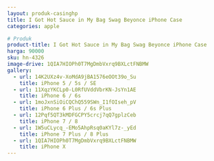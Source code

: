 ```yaml
---
layout: produk-casinghp
title: I Got Hot Sauce in My Bag Swag Beyonce iPhone Case
categories: apple

# Produk
product-title: I Got Hot Sauce in My Bag Swag Beyonce iPhone Case
harga: 90000
sku: hn-4326
image-drive: 1QIA7HIOPh0T7MgDmbVxrq9BXLctFNBMW
gallery:
  - url: 14K2UXz4v-XoMdA9jBA1576eOOt39o_Su
    title: iPhone 5 / 5s / SE
  - url: 11XqzYKCLp0-L0RfUVddVbrKN-JsYn1AE
    title: iPhone 6 / 6s
  - url: 1moJxnSiOiCQChQ559SWn_I1fOIseh_pV
    title: iPhone 6 Plus / 6s Plus
  - url: 12Pqf5QT3kMDFGCPY5crcj7qQ7gplzCeb
    title: iPhone 7 / 8
  - url: 1W5uCLycq_-EMo5AhpRsq0aKYl7z-_yEd
    title: iPhone 7 Plus / 8 Plus
  - url: 1QIA7HIOPh0T7MgDmbVxrq9BXLctFNBMW
    title: iPhone X
---
```

